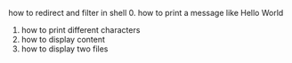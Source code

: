 how to redirect and filter in shell
0. how to print a message like Hello World
1. how to print different characters
2. how to display content
3. how to display two files
